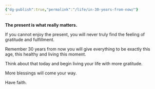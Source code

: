 ```yaml
---
{"dg-publish":true,"permalink":"/life/in-30-years-from-now/"}
---
```


#### 

**The present is what really matters.**

If you cannot enjoy the present, you will never truly find the feeling of gratitude and fulfillment.

Remember 30 years from now you will give everything to be exactly this age, this healthy and living this moment.

Think about that today and begin living your life with more gratitude.

More blessings will come your way.

Have faith.